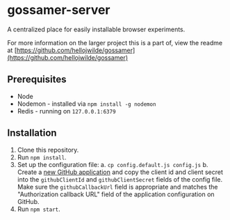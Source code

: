 # gossamer-server

A centralized place for easily installable browser experiments.

For more information on the larger project this is a part of, view the readme at [https://github.com/hellojwilde/gossamer](https://github.com/hellojwilde/gossamer)

## Prerequisites

- Node
- Nodemon - installed via `npm install -g nodemon`
- Redis - running on `127.0.0.1:6379`

## Installation

1. Clone this repository.
2. Run `npm install`.
3. Set up the configuration file:
   a. `cp config.default.js config.js`
   b. Create a [new GitHub application](https://github.com/settings/applications/new) and copy the client id and client secret into the `githubClientId` and `githubClientSecret` fields of the config file. Make sure the `githubCallbackUrl` field is appropriate and matches the "Authorization callback URL" field of the application configuration on GitHub.
4. Run `npm start`.
